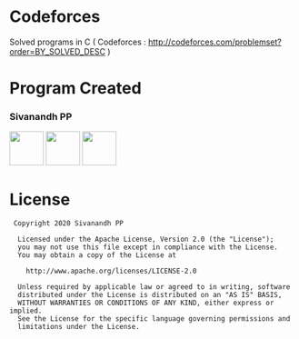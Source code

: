 # Codeforces
Solved programs in C ( Codeforces : http://codeforces.com/problemset?order=BY_SOLVED_DESC )
# Program Created
### Sivanandh PP

 <a href="https://www.instagram.com/siva_nandh"><img src="https://github.com/Sivanandhpp/Social-Meadia-Icons-master/blob/master/Icons-logos/instagram-circle.png" width="60"></a>   <a href="https://www.facebook.com/i.sivanandh"><img src="https://github.com/Sivanandhpp/Social-Meadia-Icons-master/blob/master/Icons-logos/facebook-circle.png" width="60"></a>   <a href="https://twitter.com/Siva__nandh"><img src="https://github.com/Sivanandhpp/Social-Meadia-Icons-master/blob/master/Icons-logos/twitter-circle.png" width="60"></a>

 

# License
```
 Copyright 2020 Sivanandh PP

  Licensed under the Apache License, Version 2.0 (the "License");
  you may not use this file except in compliance with the License.
  You may obtain a copy of the License at

    http://www.apache.org/licenses/LICENSE-2.0

  Unless required by applicable law or agreed to in writing, software
  distributed under the License is distributed on an "AS IS" BASIS,
  WITHOUT WARRANTIES OR CONDITIONS OF ANY KIND, either express or implied.
  See the License for the specific language governing permissions and
  limitations under the License.
```
